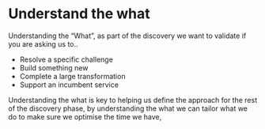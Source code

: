 # Understand the what
Understanding the “What”, as part of the discovery we want to validate if you are asking us to..

- Resolve a specific challenge
- Build something new
- Complete a large transformation
- Support an incumbent service

Understanding the what is key to helping us define the approach for the rest of the discovery phase, by understanding the what we can tailor what we do to make sure we optimise the time we have,
